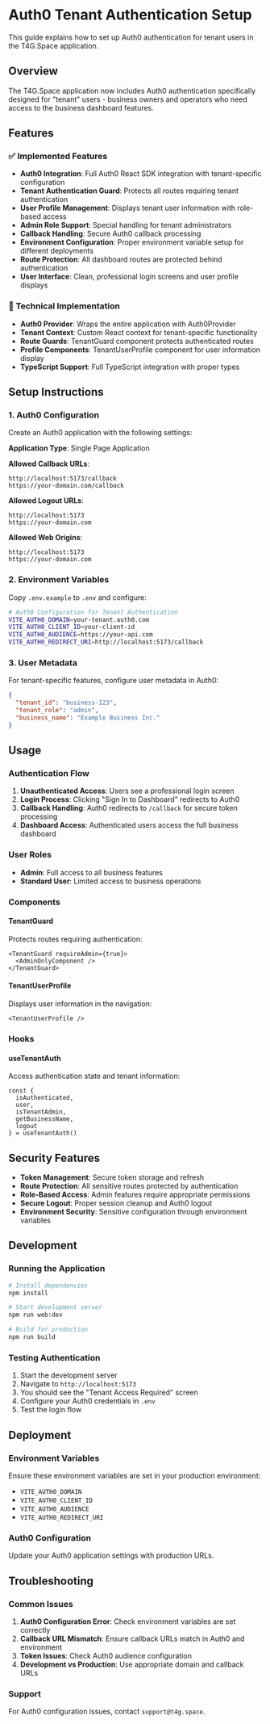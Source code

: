 # Auth0 Tenant Authentication Setup

This guide explains how to set up Auth0 authentication for tenant users in the T4G.Space application.

## Overview

The T4G.Space application now includes Auth0 authentication specifically designed for "tenant" users - business owners and operators who need access to the business dashboard features.

## Features

### ✅ Implemented Features

- **Auth0 Integration**: Full Auth0 React SDK integration with tenant-specific configuration
- **Tenant Authentication Guard**: Protects all routes requiring tenant authentication
- **User Profile Management**: Displays tenant user information with role-based access
- **Admin Role Support**: Special handling for tenant administrators
- **Callback Handling**: Secure Auth0 callback processing
- **Environment Configuration**: Proper environment variable setup for different deployments
- **Route Protection**: All dashboard routes are protected behind authentication
- **User Interface**: Clean, professional login screens and user profile displays

### 🔧 Technical Implementation

- **Auth0 Provider**: Wraps the entire application with Auth0Provider
- **Tenant Context**: Custom React context for tenant-specific functionality  
- **Route Guards**: TenantGuard component protects authenticated routes
- **Profile Components**: TenantUserProfile component for user information display
- **TypeScript Support**: Full TypeScript integration with proper types

## Setup Instructions

### 1. Auth0 Configuration

Create an Auth0 application with the following settings:

**Application Type**: Single Page Application

**Allowed Callback URLs**:
```
http://localhost:5173/callback
https://your-domain.com/callback
```

**Allowed Logout URLs**:
```
http://localhost:5173
https://your-domain.com
```

**Allowed Web Origins**:
```
http://localhost:5173
https://your-domain.com
```

### 2. Environment Variables

Copy `.env.example` to `.env` and configure:

```bash
# Auth0 Configuration for Tenant Authentication
VITE_AUTH0_DOMAIN=your-tenant.auth0.com
VITE_AUTH0_CLIENT_ID=your-client-id
VITE_AUTH0_AUDIENCE=https://your-api.com
VITE_AUTH0_REDIRECT_URI=http://localhost:5173/callback
```

### 3. User Metadata

For tenant-specific features, configure user metadata in Auth0:

```json
{
  "tenant_id": "business-123",
  "tenant_role": "admin",
  "business_name": "Example Business Inc."
}
```

## Usage

### Authentication Flow

1. **Unauthenticated Access**: Users see a professional login screen
2. **Login Process**: Clicking "Sign In to Dashboard" redirects to Auth0
3. **Callback Handling**: Auth0 redirects to `/callback` for secure token processing
4. **Dashboard Access**: Authenticated users access the full business dashboard

### User Roles

- **Admin**: Full access to all business features
- **Standard User**: Limited access to business operations

### Components

#### TenantGuard
Protects routes requiring authentication:
```tsx
<TenantGuard requireAdmin={true}>
  <AdminOnlyComponent />
</TenantGuard>
```

#### TenantUserProfile
Displays user information in the navigation:
```tsx
<TenantUserProfile />
```

### Hooks

#### useTenantAuth
Access authentication state and tenant information:
```tsx
const { 
  isAuthenticated, 
  user, 
  isTenantAdmin, 
  getBusinessName, 
  logout 
} = useTenantAuth()
```

## Security Features

- **Token Management**: Secure token storage and refresh
- **Route Protection**: All sensitive routes protected by authentication
- **Role-Based Access**: Admin features require appropriate permissions
- **Secure Logout**: Proper session cleanup and Auth0 logout
- **Environment Security**: Sensitive configuration through environment variables

## Development

### Running the Application

```bash
# Install dependencies
npm install

# Start development server
npm run web:dev

# Build for production
npm run build
```

### Testing Authentication

1. Start the development server
2. Navigate to `http://localhost:5173`
3. You should see the "Tenant Access Required" screen
4. Configure your Auth0 credentials in `.env`
5. Test the login flow

## Deployment

### Environment Variables

Ensure these environment variables are set in your production environment:

- `VITE_AUTH0_DOMAIN`
- `VITE_AUTH0_CLIENT_ID`
- `VITE_AUTH0_AUDIENCE`
- `VITE_AUTH0_REDIRECT_URI`

### Auth0 Configuration

Update your Auth0 application settings with production URLs.

## Troubleshooting

### Common Issues

1. **Auth0 Configuration Error**: Check environment variables are set correctly
2. **Callback URL Mismatch**: Ensure callback URLs match in Auth0 and environment
3. **Token Issues**: Check Auth0 audience configuration
4. **Development vs Production**: Use appropriate domain and callback URLs

### Support

For Auth0 configuration issues, contact `support@t4g.space`.